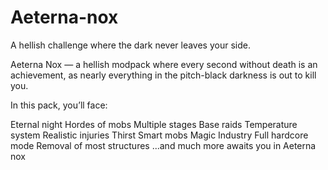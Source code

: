 # Aeterna-nox
A hellish challenge where the dark never leaves your side.

Aeterna Nox — a hellish modpack where every second without death is an achievement, as nearly everything in the pitch-black darkness is out to kill you.

In this pack, you’ll face:

Eternal night
Hordes of mobs
Multiple stages
Base raids
Temperature system
Realistic injuries
Thirst
Smart mobs
Magic
Industry
Full hardcore mode
Removal of most structures
...and much more awaits you in Aeterna nox
